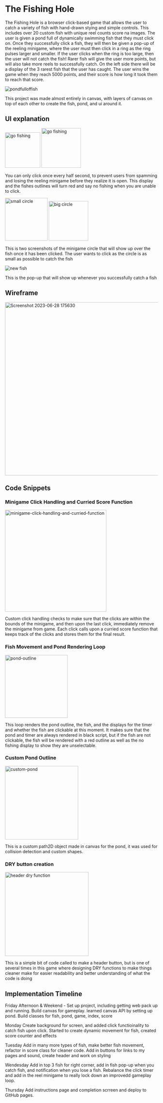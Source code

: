 # The Fishing Hole

The Fishing Hole is a browser click-based game that allows the user to catch a variety of fish with hand-drawn stying and simple controls. This includes over 20 custom fish with unique reel counts score na images.
The user is given a pond full of dynamically swimming fish that they must click on. Once they successfully click a fish, they will then be given a pop-up of the reeling minigame, where the user must then click in a ring as the ring pulses larger and smaller. If the user clicks when the ring is too large, then the user will not catch the fish! Rarer fish will give the user more points, but will also take more reels to successfully catch. On the left side there will be a display of the 3 rarest fish that the user has caught. The user wins the game when they reach 5000 points, and their score is how long it took them to reach that score. 

![pondfulloffish](https://github.com/JasonStaubach/Fishing-game/assets/33754025/4ab22a12-d674-4087-8fb5-ce57232f23cc)



This project was made almost entirely in canvas, with layers of canvas on top of each other to create the fish, pond, and ui around it.
## UI explanation 
<img width="116" alt="go fishing" src="https://github.com/JasonStaubach/Fishing-game/assets/33754025/654692f0-2d71-452d-bb73-8ce6f40b74bb">
<img width="130" alt="go fishing" src="https://github.com/JasonStaubach/Fishing-game/assets/33754025/23b04d79-e549-4a7c-bf52-2c1929750e33">


You can only click once every half second, to prevent users from spamming and losing the reeling minigame before they realize it is open. This display and the fishes outlines will turn red and say no fishing when you are unable to click.

<img width="140" alt="small circle" src="https://github.com/JasonStaubach/Fishing-game/assets/33754025/f3771252-db8b-4eef-8510-803b98d2dbbc">
<img width="130" alt="big circle" src="https://github.com/JasonStaubach/Fishing-game/assets/33754025/ea1f21e3-80f1-42f4-aeb0-f14a7739ee03">

This is two screenshots of the minigame circle that will show up over the fish once it has been clicked. The user wants to click as the circle is as small as possible to catch the fish

![new fish](https://github.com/JasonStaubach/Fishing-game/assets/33754025/9abf110d-67d2-4e97-ba85-ae0de59516e1)

This is the pop-up that will show up whenever you successfully catch a fish

## Wireframe

<img width="568" alt="Screenshot 2023-06-28 175630" src="https://github.com/JasonStaubach/Fishing-game/assets/33754025/b3cf8df4-d186-4bec-b02d-7e194e5b77cc">

## Code Snippets

### Minigame Click Handling and Curried Score Function

<img width="334" alt="minigame-click-handling-and-curried-function" src="https://github.com/JasonStaubach/Fishing-game/assets/33754025/53a36ff2-ab94-41fe-b1fb-6e396cc43a4d">

Custom click handling checks to make sure that the clicks are within the bounds of the minigame, and then upon the last click, immediately remove the minigame from game. Each click calls upon a curried score function that keeps track of the clicks and stores them for the final result.

### Fish Movement and Pond Rendering Loop

<img width="206" alt="pond-outline" src="https://github.com/JasonStaubach/Fishing-game/assets/33754025/5138973a-225b-457c-a157-86406698e2ab">

This loop renders the pond outline, the fish, and the displays for the timer and whether the fish are clickable at this moment. It makes sure that the pond and timer are always rendered in black script, but if the fish are not clickable, the fish will be rendered with a red outline as well as the no fishing display to show they are unselectable.

### Custom Pond Outline

<img width="241" alt="custom-pond" src="https://github.com/JasonStaubach/Fishing-game/assets/33754025/95cbb155-4fc7-46d3-9860-e34d4c104fae">

This is a custom path2D object made in canvas for the pond, it was used for collision detection and custom shapes.

### DRY button creation

<img width="275" alt="header dry function" src="https://github.com/JasonStaubach/Fishing-game/assets/33754025/c18181f2-cb43-4b9e-b1e4-4fa648d76d6f">

This is a simple bit of code called to make a header button, but is one of several times in this game where designing DRY functions to make things cleaner make for easier readability and better understanding of what the code is doing

## Implementation Timeline

Friday Afternoon & Weekend - Set up project, including getting web pack up and running. Build canvas for gameplay. learned canvas API by setting up pond. Build classes for fish, pond, game, index, score

Monday Create background for screen, and added click functioinality to catch fish upon click. Started to create dynamic movement for fish, created score counter and effects

Tuesday Add in many more types of fish, make better fish movement, refactor in score class for cleaner code. Add in buttons for links to my pages and sound, create header and work on styling

Wendesday Add in top 3 fish for right corner, add in fish pop-up when you catch fish, and notification when you lose a fish. Rebalance the click timer and add in the reel minigame to really lock down an improvedd gameplay loop.

Thursday Add instructions page and completion scrreen and deploy to GitHub pages.


